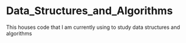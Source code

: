 # Data_Structures_and_Algorithms
This houses code that I am currently using to study data structures and algorithms
